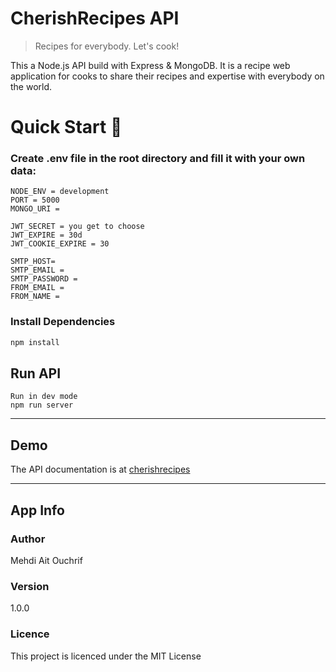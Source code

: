 # CherishRecipes API

> Recipes for everybody. Let's cook!

This a Node.js API build with Express & MongoDB. It is a recipe web application for cooks to share their recipes and expertise with everybody on the world.

# Quick Start 🚀

### Create .env file in the root directory and fill it with your own data:

```
NODE_ENV = development
PORT = 5000
MONGO_URI =

JWT_SECRET = you get to choose
JWT_EXPIRE = 30d
JWT_COOKIE_EXPIRE = 30

SMTP_HOST=
SMTP_EMAIL =
SMTP_PASSWORD =
FROM_EMAIL =
FROM_NAME =
```

### Install Dependencies

```bash
npm install
```

## Run API

```
Run in dev mode
npm run server
```

---

## Demo

The API documentation is at [cherishrecipes](https://documenter.getpostman.com/view/13594743/TW6xp99V)

---

## App Info

### Author

Mehdi Ait Ouchrif

### Version

1.0.0

### Licence

This project is licenced under the MIT License
